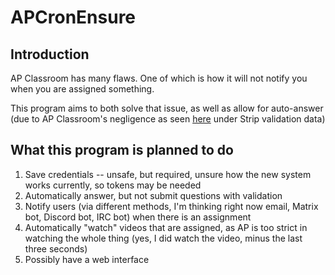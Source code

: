 # APCronEnsure

## Introduction

AP Classroom has many flaws. One of which is how it will not notify you when you are assigned something.

This program aims to both solve that issue, as well as allow for auto-answer (due to AP Classroom's negligence as seen [here](https://help.learnosity.com/hc/en-us/articles/360001679477-Testing-Security-Best-Practices) under Strip validation data)

## What this program is planned to do

1. Save credentials -- unsafe, but required, unsure how the new system works currently, so tokens may be needed
2. Automatically answer, but not submit questions with validation
3. Notify users (via different methods, I'm thinking right now email, Matrix bot, Discord bot, IRC bot) when there is an assignment
4. Automatically "watch" videos that are assigned, as AP is too strict in watching the whole thing (yes, I did watch the video, minus the last three seconds)
5. Possibly have a web interface
